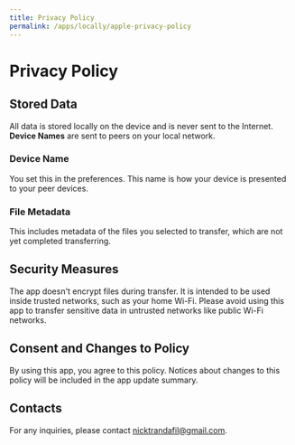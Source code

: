 ```yaml
---
title: Privacy Policy
permalink: /apps/locally/apple-privacy-policy
---
```


# Privacy Policy

## Stored Data

All data is stored locally on the device and is never sent to the Internet.
**Device Names** are sent to peers on your local network.

### Device Name

You set this in the preferences. This name is how your device is presented
to your peer devices.

### File Metadata

This includes metadata of the files you selected to transfer, which are
not yet completed transferring.

## Security Measures

The app doesn't encrypt files during transfer.
It is intended to be used inside trusted networks, such as your home Wi-Fi.
Please avoid using this app to transfer sensitive data in untrusted
networks like public Wi-Fi networks.

## Consent and Changes to Policy

By using this app, you agree to this policy. 
Notices about changes to this policy will be included in the app 
update summary.

## Contacts

For any inquiries, please contact nicktrandafil@gmail.com.
